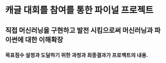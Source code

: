 # 캐글 대회를 참여를 통한 파이널 프로젝트

## 직접 머신러닝을 구현하고 발전 시킴으로써 머신러닝과 파이썬에 대한 이해확장

### 목표점수 설정과 도달하기 위한 과정과 최종결과가 프로젝트의 내용.

